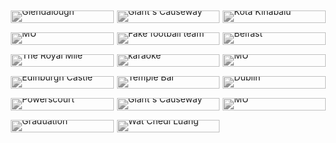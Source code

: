 <body>
<div id="gallery" >
   <img class="drawing" src="https://s2.loli.net/2022/08/05/tBJmQDA5ZOhMwN6.jpg" alt="Glendalough" title="Glendalough,Ireland &#10;2021-10-10">
   <img class="drawing" src="https://s2.loli.net/2022/08/05/H4Zq6MD9hd7wkgQ.jpg" alt="MU" title="Maynooth,Ireland &#10;2021-9-12">
   <img class="drawing" src="https://s2.loli.net/2022/08/05/cYulvI7krmn12ya.jpg" alt="The Royal Mile" title="Edinburgh,Scotland &#10;2020-1-30">
   <img class="drawing" src="https://s2.loli.net/2022/08/05/xAWR8Xe4gUM7IPS.jpg" alt="Edinburgh Castle" title="Edinburgh,Scotland &#10;2020-1-30">
   <img class="drawing" src="https://s2.loli.net/2022/08/05/JfoUqKOPHuWFnN8.jpg" alt="Powerscourt" title="Powerscourt Gardens,Ireland &#10;2021-10-29">
   <img class="drawing" src="https://s2.loli.net/2022/08/05/r9hAQTGvE64BwP5.jpg" alt="Graduation" title="Xiamen,China &#10;2018-10-30">
   <img class="drawing" src="https://s2.loli.net/2022/08/05/nBtQleKDMzuIyFJ.jpg" alt="Giant's Causeway " title="Belfast,Northern Ireland &#10;2021-12-28">
   <img class="drawing" src="https://s2.loli.net/2022/08/05/3RTYpW59MEnldXU.jpg" alt="Fake football team" title="Howth,Dublin,Ireland &#10;2021-10-3">
   <img class="drawing" src="https://s2.loli.net/2022/08/05/jWwxUTqFV4uty5J.jpg" alt="karaoke" title="Maynooth,Ireland &#10;2022-7-6">
   <img class="drawing" src="https://s2.loli.net/2022/08/05/bD6HA9eVJdLimBq.jpg" alt="Temple Bar" title="Dublin,Ireland &#10;2021-9-14">
   <img class="drawing" src="https://s2.loli.net/2022/08/05/4BbEZHVXPnpR1Fz.jpg" alt="Giant's Causeway " title="Belfast,Northern Ireland &#10;2021-12-28">
   <img class="drawing" src="https://s2.loli.net/2022/08/05/3AQkP51TOZflueh.jpg" alt="Wat Chedi Luang" title="Chiang Mai,Thailand &#10;2018-4-22">
   <img class="drawing" src="https://s2.loli.net/2022/08/05/NtnoiAk4RE18G9Z.jpg" alt="Kota Kinabalu" title="Kota Kinabalu,Malaysia &#10;2019-3-4">
   <img class="drawing" src="https://s2.loli.net/2022/08/12/62EAdIxlRFvyV3K.jpg" alt="Belfast" title="Belfast,Northern Ireland &#10;2021-12-27">
   <img class="drawing" src="https://s2.loli.net/2022/09/10/RE3dk5TcOgrhGIK.jpg" alt="MU" title="Maynooth,Ireland &#10;2022-09-07">
   <img class="drawing" src="https://s2.loli.net/2022/09/10/q7E9BLHOIR2XFMP.jpg" alt="Dublin" title="Dublin, Ireland &#10;2021-09-18">
   <img class="drawing" src="https://s2.loli.net/2022/09/10/pBvVL6NEOQgrtTw.jpg" alt="MU" title="Maynooth,Ireland &#10;2022-09-07">
</div> 
 </body>
</html>

<style>
    #gallery {
    line-height:0;
    -webkit-column-count:4; /* split it into 5 columns */
    -webkit-column-gap:5px; /* give it a 5px gap between columns */
    -moz-column-count:5;
    -moz-column-gap:5px;
    column-count:4;
    column-gap:5px;
 }
    #gallery img {
    width: 100% !important;
    height: auto !important;
    filter: grayscale(100%);
    transition: filter 0.5s;
    margin-bottom:5px; /* to match column gap */
 }
 @media (max-width: 1200px) {
    #gallery {
     -moz-column-count:    4;
     -webkit-column-count: 4;
     column-count:         4;
    }
 }
 @media (max-width: 1000px) {
    #gallery {
     -moz-column-count:    3;
     -webkit-column-count: 3;
     column-count:         3;
    }
 }
 @media (max-width: 800px) {
    #gallery {
     -moz-column-count:    3;
     -webkit-column-count: 3;
     column-count:         3;
    }
 }
 @media (max-width: 400px) {
    #gallery {
     -moz-column-count:    2;
     -webkit-column-count: 2;
     column-count:         2;
    }
 }
#gallery img:hover {
    filter:none;
 }

		*{
			margin: 0;
			padding: 0;
		}
		.drawing{
			width: 100px;
			margin: 10px;
		}
		.drawing:hover{
			cursor: zoom-in;
		}
		.wrapper{
			position: fixed;
			top: 0;
			right: 0;
			bottom: 0;
			left: 0;
			z-index: 999;
			background-repeat: no-repeat;
			background-attachment: fixed;
			background-position: center;
			background-color: rgba(52, 52, 52, 0.8);
			background-size: 50%;
		}
		.wrapper:hover{
			cursor: zoom-out;
		}
</style>

<script src="../about/jquery-3.3.1.min.js"></script>
<script>
    $(function(){
        $('.drawing').click(function(){
            $(this).after("<div class='wrapper'></div>");
            var imgSrc = $(this).attr('src');
            $(".wrapper").css("background-image", "url(" + imgSrc + ")");
            $('.wrapper').fadeIn(1000);
            $('.wrapper').click(function(){
                $('.wrapper').fadeOut(1000).remove();
            });
        });
    });
    var cards = $(".drawing");
    for(var i = 0; i < cards.length; i++){
    var target = Math.floor(Math.random() * cards.length -1) + 1;
    var target2 = Math.floor(Math.random() * cards.length -1) +1;
    cards.eq(target).before(cards.eq(target2));
}
</script>
